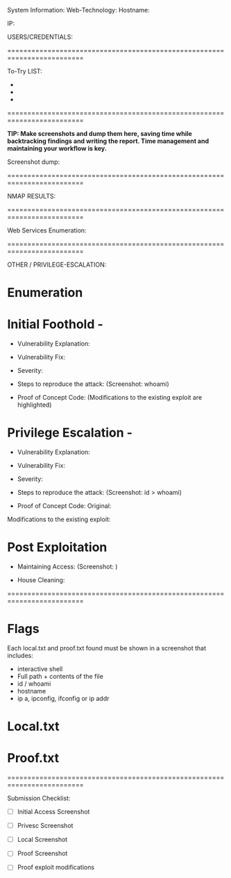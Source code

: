System Information:
Web-Technology:
Hostname: 

IP: 

USERS/CREDENTIALS:


=========================================================================

To-Try LIST:

*
*
*

=========================================================================

**TIP: Make screenshots and dump them here, saving time while backtracking findings and writing the report. Time management and maintaining your workflow is key.**

Screenshot dump:


=========================================================================

NMAP RESULTS:


=========================================================================

Web Services Enumeration:


=========================================================================

OTHER / PRIVILEGE-ESCALATION:

# Enumeration


# Initial Foothold - <exploit>
- Vulnerability Explanation:


- Vulnerability Fix:


- Severity:


- Steps to reproduce the attack:
   (Screenshot: whoami)

- Proof of Concept Code:
   (Modifications to the existing exploit are highlighted)
	

# Privilege Escalation - <exploit>
- Vulnerability Explanation:


- Vulnerability Fix:


- Severity:


- Steps to reproduce the attack:
   (Screenshot: id > whoami)

- Proof of Concept Code:
Original:


Modifications to the existing exploit:
	

# Post Exploitation
- Maintaining Access:
   (Screenshot: )

- House Cleaning:


=========================================================================

# Flags
Each local.txt and proof.txt found must be shown in a screenshot that includes:
- interactive shell
- Full path + contents of the file
- id / whoami
- hostname
- ip a, ipconfig, ifconfig or ip addr

# Local.txt


# Proof.txt


=========================================================================

Submission Checklist:
* [ ] Initial Access Screenshot 
* [ ] Privesc Screenshot 
* [ ] Local Screenshot
* [ ] Proof Screenshot
* [ ] Proof exploit modifications

